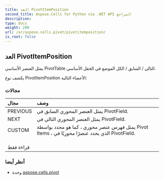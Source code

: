```yaml
---
title: العد PivotItemPosition
second_title: Aspose.Cells for Python via .NET API المراجع
description:
type: docs
weight: 200
url: /ar/aspose.cells.pivot/pivotitemposition/
is_root: false
---
```

##  العد PivotItemPosition
يمثل العنصر الأساسي PivotTable التالي / السابق / الكل الموضع في الحقل الأساسي.



يكشف نوع PivotItemPosition الأعضاء التالية:

###  مجالات
| مجال| وصف|
| :- | :- |
| PREVIOUS | يمثل العنصر المحوري السابق في PivotField.|
| NEXT | يمثل العنصر المحوري التالي في PivotField.|
| CUSTOM | يمثل فهرس عنصر محوري ، كما هو محدد بواسطة Pivot Items ، الذي يحدد عنصرًا محوريًا في PivotField.<br/> قراءة فقط|



###  أنظر أيضا
* وحدة [aspose.cells.pivot](..)
